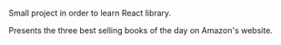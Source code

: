 Small project in order to learn React library.

Presents the three best selling books of the day on Amazon's website.